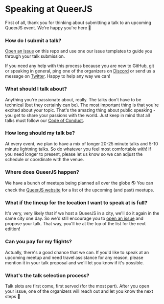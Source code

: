 # Speaking at QueerJS

First of all, thank you for thinking about submitting a talk to an upcoming QueerJS event. We're happy you're here :rainbow: 

### How do I submit a talk?

[Open an issue](https://github.com/queerjs/queerjs-talk-proposals/issues/new/choose) on this repo and use one our issue templates to guide you through your talk submission.

If you need any help with this process because you are new to GitHub, git or speaking in general, ping one of the organizers on [Discord](https://discord.gg/jhMwNfK) or send us a message on [Twitter](https://twitter.com/QueerJS). Happy to help any way we can!

### What should I talk about?

Anything you're passionate about, really. The talks don't have to be technical (but they certainly can be). The most important thing is that you're excited about your topic. That's the amazing thing about public speaking - you get to share your passions with the world. Just keep in mind that all talks must follow our [Code of Conduct](https://queerjs.com/code-of-conduct/).

### How long should my talk be?

At every event, we plan to have a mix of longer 20-25 minute talks and 5-10 minute lightning talks. So do whatever you feel most comfortable with! If you need longer to present, please let us know so we can adjust the schedule or coordinate with the venue.

### Where does QueerJS happen?

We have a bunch of meetups being planned all over the globe :earth_americas: You can check the [QueerJS website](https://queerjs.com/) for a list of the upcoming (and past) meetups. 

### What if the lineup for the location I want to speak at is full?

It's very, very likely that if we host a QueerJS in a city, we'll do it again in the same city one day. So we'd still encourage you to [open an issue](https://github.com/queerjs/queerjs-talk-proposals/issues/new/choose) and propose your talk. That way, you'll be at the top of the list for the next edition!

### Can you pay for my flights?

Actually, there's a good chance that we can. If you'd like to speak at an upcoming meetup and need travel assistance for any reason, please mention it in your talk proposal and we'll let you know if it's possible.

### What's the talk selection process?

Talk slots are first come, first served (for the most part). After you open your issue, one of the organizers will reach out and let you know the next steps :tada:
